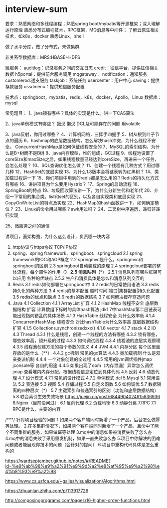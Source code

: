 # interview-sum


要求：熟悉网络和多线程编程；熟悉spring boot/mybatis等开源框架；深入理解运行原理
      熟悉分布式编程技术，RPC框架，MQ消息等中间件；
      了解云原生相关技术，如k8s，docker
      熟悉Linux，shell
      
      
做了水平分库，做了分布式，未做集群
  
非关系型数据库：MRS:HBASE+HDFS



微服务：
auditlog：记录服务之间的交互日志
credit：征信平台，提供征信相关数据
h5portal：提供前台服务调用
mqgateway：
notification：通知服务
customerod:透支服务
taskjob：系统任务
usercenter：用户中心
saving：提供存款服务
ussdmenu：提供短信服务配置


技术点：springboot，mybatis，redis，k8s，docker，Apollo，Linux
数据库：mysql



常见题目：
1、java锁有哪些？具体的实现是什么。讲一下CAS算法


2、java单例模式有哪些？
    饿汉
    懒汉
        DCL及可能存在的问题
        用volatile
        
        
        
3、java反射，你用过哪些？
4、计算机网络，三挥手四握手
5、树从根到叶子节点的遍历
6、hashmap的底层数据结构，怎么解决hash冲突，为什么线程不安全。
    ConcurrentHashMap是如何保证线程安全的
7、MySQL的索引结构，为什么是B+树而不是B树
8、java内存模型，堆的组成，GC过程
9、线程池设置了coreSize和maxSize之后，如果线程数量已经达到coreSize，再进来一个任务，会怎么处理？
10、SQL查询优化怎么做？
11、创建一个线程有几种方式？用过哪几种
12、HashSet的底层实现
13、为什么1.8版本会将链表转为红黑树？
14、类加载过程讲一下
15、你们项目中用到的redis都是怎么用的？Redis的持久化方式有哪些
16、讲讲项目为什么要用Hystrix？
17、Spring的启动流程
18、SpringBoot的特点
19、垃圾回收算法讲一下，为什么分新生代和老年代
20、介绍一下常用的集合类。list和set的区别，以及各自实现类和底层实现
21、CopyOnWriteList的特点及实现
22、HashMap的hash函数讲一下，如何确定槽位？
23、Linux的命令用过哪些？awk用过吗？
24、二叉树中序遍历，递归非递归实现

25、微服务之间的通信


讲项目，画架构图，为什么这么设计，负责哪一块内容




1. http协议与https协议 TCP/IP协议
2. spring、spring framework、springboot、springcloud
  2.1 spring framework的IOC和AOP概念
  2.2 springmvc是什么，springmvc和springboot的区别
  2.3 springboot自动装载的原理
  2.4 springcloud部署的整体流程，每个部件的作用（**）
  2.5 消息队列（***）
    2.5.1 消息队列有哪些框架可以应用 各种的优缺点
    2.5.2 生产和消费具体是怎么和消息队列交互的
3. Redis
  3.1 redis如何部署在springboot中
  3.2 redis的日常使用语法
  3.3 redis持久化的两种方法
  3.4 redis的基本配置 超时时间|端口|集群配置|持久化配置
  3.5 redis的优点和缺点
  3.6 redis的数据结构
  3.7 如何解决缓存穿透问题
4. Java
  4.1 Collection
    4.1.1 ArrayList 扩容
    4.1.2 HashMap 线程不安全 底层数据结构 扩容 计算数组下标时的具体hash算法 jdk1.7中hashMap第二层链表可能出现指向错乱的具体场景
    4.1.3 HashTable 线程安全 为什么效率低 
    4.1.4 ConcurrentHashMap 线程安全 对比hashTable为什么效率高 底层数据结构 扩容
    4.1.5 Collections.synchronizedxxx()
    4.1.6 vector
    4.1.7 stack
  4.2 IO
  4.3 Thread
    4.3.1 什么是线程，创建一个线程的方法有哪些
    4.3.2 锁有哪些，哪些效率高，锁升级的过程
    4.3.3 如何调试线程
    4.3.4 线程池的底层实现原理
    4.3.5 线程池创建方法的每个参数的含义
  4.4 JVM
    4.4.1 内存分区 每个区里面存放的是什么（**）
    4.4.2 gc机制 常见的gc算法
    4.4.3 类加载机制 什么是双亲委派机制
    4.4.4 一个对象创建的全过程
    4.4.5 常用的jvm调优插件jmap jconsole等 各自的用途
    4.4.5 如果出现了oom（内存泄漏）异常怎么调优  jmap 查看堆内内存分配，根据线程信息定位到具体代码
  4.5 反射
  4.6 动态代理
  4.7 设计模式
    4.7.1 常见的设计模式
    4.7.2 单例模式 dcl
5.Mysql
  5.1 常用语法
  5.2 表连接
  5.3 视图
  5.4 存储过程
  5.5 自定义函数
  5.6 如何调优
  5.7 数据隔离的四种层次（*）
  5.7 主键索引和普通索引的区别（功能和底层数据结构）
  5.8 联合索引生效失效场景
  https://juejin.cn/post/6844904024915836936
6.Nginx（目前没问过）
  6.1 反向代理
  6.2 负载均衡
  6.3 动静分离
7.RPC
  7.1 RPC是什么，主要的内容
  
/***/
  针对项目经验的问题
  1.如果两个客户端同时新增了一个产品，后台怎么做幂等处理。
  2.在多集群情况下，如果两个客户端同时新增了一个产品，且命中了两个不同集群的服务，如果做幂等处理
  3.mq中的消息如果被消费失败了怎么办
  4.mq中的消息失败了采用重发机制，如果一直失败怎么办
  5.项目中你解决的困难问题或者能展现你技术的问题（会针对的提问）
  6.项目中重构代码具体是怎么重构的


https://wardseptember.github.io/notes/#/README?id=%e9%ab%98%e9%a2%91%e9%9d%a2%e8%af%95%e9%a2%98%e4%b8%93%e9%a2%98

https://www.cs.usfca.edu/~galles/visualization/Algorithms.html

https://zhuanlan.zhihu.com/p/113917726


http://composingprograms.com/pages/16-higher-order-functions.html
